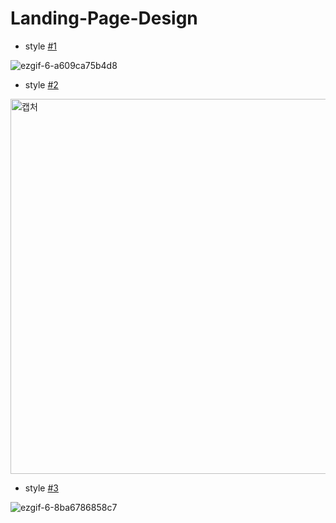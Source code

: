 # Landing-Page-Design

- style <a href="https://ji-silver.github.io/Landing-Page-Design/style1/index.html">#1</a>

![ezgif-6-a609ca75b4d8](https://user-images.githubusercontent.com/59919953/101504415-8a2d7c80-39b6-11eb-85e4-277fae949cbd.gif)

- style <a href="https://ji-silver.github.io/Landing-Page-Design/style2/index.html">#2</a>

<img width="600" alt="캡처" src="https://user-images.githubusercontent.com/59919953/101504934-1d66b200-39b7-11eb-8053-a3c36ffdd338.PNG">

- style <a href="https://ji-silver.github.io/Landing-Page-Design/style3/index.html">#3</a>

![ezgif-6-8ba6786858c7](https://user-images.githubusercontent.com/59919953/101506022-4dfb1b80-39b8-11eb-8fd9-22b5b768ed02.gif)

